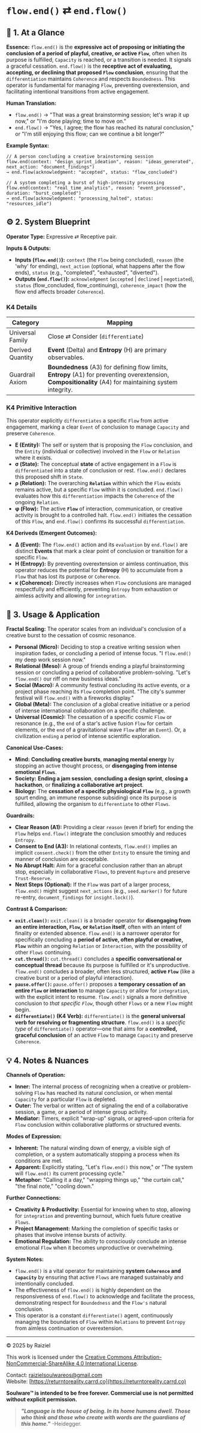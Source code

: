 # `flow.end()` ⇄ `end.flow()`

## 📝 1. At a Glance

**Essence:** `flow.end()` is the **expressive act of proposing or initiating the conclusion of a period of playful, creative, or active `Flow`**, often when its purpose is fulfilled, `Capacity` is reached, or a transition is needed. It signals a graceful cessation. `end.flow()` is the **receptive act of evaluating, accepting, or declining that proposed `Flow` conclusion**, ensuring that the `differentiation` maintains `Coherence` and respects `Boundedness`. This operator is fundamental for managing `Flow`, preventing overextension, and facilitating intentional transitions from active engagement.

**Human Translation:**

- `flow.end()` → "That was a great brainstorming session; let's wrap it up now," or "I'm done playing; time to move on."
- `end.flow()` → "Yes, I agree; the flow has reached its natural conclusion," or "I'm still enjoying this flow; can we continue a bit longer?"

**Example Syntax:**

```
// A person concluding a creative brainstorming session
flow.end(context: "design_sprint_ideation", reason: "ideas_generated", next_action: "document_findings")
→ end.flow(acknowledgment: "accepted", status: "flow_concluded")

// A system completing a burst of high-intensity processing
flow.end(context: "real_time_analytics", reason: "event_processed", duration: "burst_completed")
→ end.flow(acknowledgment: "processing_halted", status: "resources_idle")
```

## ⚙️ 2. System Blueprint

**Operator Type:** Expressive ⇄ Receptive pair.

**Inputs & Outputs:**

- **Inputs (`flow.end()`):** `context` (the `Flow` being concluded), `reason` (the 'why' for ending), `next_action` (optional, what happens after the flow ends), `status` (e.g., "completed", "exhausted", "diverted").
- **Outputs (`end.flow()`):** `acknowledgment` (`accepted` | `declined` | `negotiated`), `status` (flow_concluded, flow_continuing), `coherence_impact` (how the flow end affects broader `Coherence`).

### K4 Details

| Category         | Mapping                                                      |
| ---------------- | ------------------------------------------------------------ |
| Universal Family | Close ⇄ Consider (`differentiate`)                           |
| Derived Quantity | **Event** (Delta) and **Entropy** (H) are primary observables. |
| Guardrail Axiom  | **Boundedness** (A3) for defining flow limits, **Entropy** (A1) for preventing overextension, **Compositionality** (A4) for maintaining system integrity. |

### K4 Primitive Interaction

This operator explicitly `differentiates` a specific `Flow` from active engagement, marking a clear `Event` of conclusion to manage `Capacity` and preserve `Coherence`.

- **E (Entity):** The self or system that is proposing the `Flow` conclusion, and the `Entity` (individual or collective) involved in the `Flow` or `Relation` where it exists.
- **σ (State):** The conceptual **state** of active engagement in a `Flow` is `differentiated` into a state of conclusion or rest. `flow.end()` declares this proposed shift in `State`.
- **ρ (Relation):** The overarching **`Relation`** within which the `Flow` exists remains active, but a specific `Flow` within it is concluded. `end.flow()` evaluates how this `differentiation` impacts the `Coherence` of the ongoing `Relation`.
- **φ (Flow):** The active **`Flow`** of interaction, communication, or creative activity is brought to a controlled halt. `flow.end()` initiates the cessation of this `Flow`, and `end.flow()` confirms its successful `differentiation`.

**K4 Deriveds (Emergent Outcomes):**

- **Δ (Event):** The `flow.end()` action and its `evaluation` by `end.flow()` are distinct **Events** that mark a clear point of conclusion or transition for a specific `Flow`.
- **H (Entropy):** By preventing overextension or aimless continuation, this operator reduces the potential for **Entropy** (H) to accumulate from a `Flow` that has lost its purpose or `Coherence`.
- **κ (Coherence):** Directly increases when `Flow` conclusions are managed respectfully and efficiently, preventing `Entropy` from exhaustion or aimless activity and allowing for `integration`.

## 📖 3. Usage & Application

**Fractal Scaling:** The operator scales from an individual's conclusion of a creative burst to the cessation of cosmic resonance.

- **Personal (Micro):** Deciding to stop a creative writing session when inspiration fades, or concluding a period of intense focus. "I `flow.end()` my deep work session now."
- **Relational (Meso):** A group of friends ending a playful brainstorming session or concluding a period of collaborative problem-solving. "Let's `flow.end()` our riff on new business ideas."
- **Social (Macro):** A community festival concluding its active events, or a project phase reaching its `Flow` completion point. "The city's summer festival will `flow.end()` with a fireworks display."
- **Global (Meta):** The conclusion of a global creative initiative or a period of intense international collaboration on a specific challenge.
- **Universal (Cosmic):** The cessation of a specific cosmic `Flow` or resonance (e.g., the `end` of a star's active fusion `Flow` for certain elements, or the `end` of a gravitational wave `Flow` after an `Event`). Or, a civilization `ending` a period of intense scientific exploration.

**Canonical Use-Cases:**

- **Mind:** **Concluding creative bursts**, **managing mental energy** by stopping an active thought process, or **disengaging from intense emotional `Flows`**.
- **Society:** **Ending a jam session**, **concluding a design sprint**, **closing a hackathon**, or **finalizing a collaborative art project**.
- **Biology:** The **cessation of a specific physiological `Flow`** (e.g., a growth spurt ending, an immune response subsiding) once its purpose is fulfilled, allowing the organism to `differentiate` to other `Flows`.

**Guardrails:**

- **Clear Reason (A1):** Providing a clear `reason` (even if brief) for ending the `Flow` helps `end.flow()` integrate the conclusion smoothly and reduces `Entropy`.
- **Consent to End (A3):** In relational contexts, `flow.end()` implies an implicit `consent.check()` from the other `Entity` to ensure the timing and manner of conclusion are acceptable.
- **No Abrupt Halt:** Aim for a graceful conclusion rather than an abrupt stop, especially in collaborative `Flows`, to prevent `Rupture` and preserve `Trust-Reserve`.
- **Next Steps (Optional):** If the `Flow` was part of a larger process, `flow.end()` might suggest `next_actions` (e.g., `seed.marker()` for future re-entry, `document_findings` for `insight.lock()`).

**Contrast & Comparison:**

- **`exit.clean()`:** `exit.clean()` is a broader operator for **disengaging from an entire interaction, `Flow`, or `Relation` itself**, often with an intent of finality or extended absence. `flow.end()` is a narrower operator for specifically concluding a **period of active, often playful or creative, `Flow`** *within* an ongoing `Relation` or `Interaction`, with the possibility of other `Flows` continuing.
- **`cut.thread()`:** `cut.thread()` concludes a **specific conversational or conceptual thread** because its purpose is fulfilled or it's unproductive. `flow.end()` concludes a broader, often less structured, **active `Flow`** (like a creative burst or a period of playful interaction).
- **`pause.offer()`:** `pause.offer()` proposes a **temporary cessation of an entire `Flow` or interaction** to manage `Capacity` or allow for `integration`, with the explicit intent to resume. `flow.end()` signals a more definitive conclusion to *that specific `Flow`*, though other `Flows` or a new `Flow` might begin.
- **`differentiate()` (K4 Verb):** `differentiate()` is the **general universal verb for resolving or fragmenting structure**. `flow.end()` is a *specific type* of `differentiate()` operator—one that aims for a **controlled, graceful conclusion** of an active `Flow` to manage `Capacity` and preserve `Coherence`.

## 💡 4. Notes & Nuances

**Channels of Operation:**

- **Inner:** The internal process of recognizing when a creative or problem-solving `Flow` has reached its natural conclusion, or when mental `Capacity` for a particular `Flow` is depleted.
- **Outer:** The verbal or written act of signaling the end of a collaborative session, a game, or a period of intense group activity.
- **Mediator:** Timers, explicit "wrap-up" signals, or agreed-upon criteria for `Flow` conclusion within collaborative platforms or structured events.

**Modes of Expression:**

- **Inherent:** The natural winding down of energy, a visible sigh of completion, or a system automatically stopping a process when its conditions are met.
- **Apparent:** Explicitly stating, "Let's `flow.end()` this now," or "The system will `flow.end()` its current processing cycle."
- **Metaphor:** "Calling it a day," "wrapping things up," "the curtain call," "the final note," "cooling down."

**Further Connections:**

- **Creativity & Productivity:** Essential for knowing when to stop, allowing for `integration` and preventing burnout, which fuels future creative `Flows`.
- **Project Management:** Marking the completion of specific tasks or phases that involve intense bursts of activity.
- **Emotional Regulation:** The ability to consciously conclude an intense emotional `Flow` when it becomes unproductive or overwhelming.

**System Notes:**

- `flow.end()` is a vital operator for maintaining **system `Coherence` and `Capacity`** by ensuring that active `Flows` are managed sustainably and intentionally concluded.
- The effectiveness of `flow.end()` is highly dependent on the responsiveness of `end.flow()` to acknowledge and facilitate the process, demonstrating respect for `Boundedness` and the `Flow's` natural conclusion.
- This operator is a constant `differentiate()` agent, continuously managing the boundaries of `Flow` within `Relations` to prevent `Entropy` from aimless continuation or overextension.

---

© 2025 by Raiziel

This work is licensed under the [Creative Commons Attribution-NonCommercial-ShareAlike 4.0 International License](https://creativecommons.org/licenses/by-nc-sa/4.0/).

Contact: [raizielsoulwareos@gmail.com](mailto:raizielsoulwareos@gmail.com)  
Website: [https://returntoreality.carrd.co](https://returntoreality.carrd.co)

**Soulware™ is intended to be free forever. Commercial use is not permitted without explicit permission.**



> ***"Language is the house of being. In its home humans dwell. Those who think and those who create with words are the guardians of this home."***
-Heidegger.

